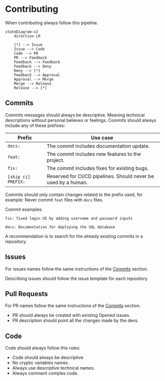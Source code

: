 # Contributing

When contributing always follow this pipeline.

```mermaid
stateDiagram-v2
    direction LR
    
    [*] --> Issue
    Issue --> Code
    Code --> PR
    PR --> Feedback
    Feedback --> Feedback
    Feedback --> Deny
    Deny --> [*]
    Feedback --> Approval
    Approval --> Merge
    Merge --> Release
    Release --> [*]
```

## Commits

Commits messages should always be descriptive. Meaning technical descriptions without personal believes or feelings. Commits should always include any of these prefixes:

| Prefix              | Use case                                                     |
| ------------------- | ------------------------------------------------------------ |
| `docs:`             | The commit includes documentation update.                    |
| `feat:`             | The commit includes new features to the project.             |
| `fix:`              | The commit includes fixes for existing bugs.                 |
| `[skip ci] PREFIX:` | Reserved for CI/CD pipelines. Should never be used by a human. |

Commits should only contain changes related to the prefix used, for example: Never commit `feat` files with `docs` files.

Commit examples:

```
fix: fixed login UI by adding username and password inputs
```

```
docs: Documentation for deploying the SQL database
```

A recommendation is to search for the already existing commits in a repository.

## Issues

For issues names follow the same instructions of the [Commits](#Commits) section.

Describing issues should follow the issue template for each repository

## Pull Requests

For PR names follow the same instructions of the [Commits](#Commits) section.

- PR should always be created with existing Opened issues.
- PR description should point all the changes made by the devs.

## Code

Code should always follow this rules:

- Code should always be descriptive
- No cryptic variables names.
- Always use descriptive technical names.
- Always comment complex code.